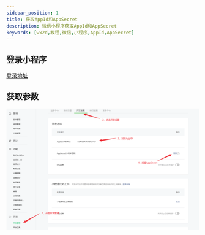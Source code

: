 ```yaml
---
sidebar_position: 1
title: 获取AppId和AppSecret
description: 微信小程序获取AppId和AppSecret
keywords: [wx2d,教程,微信,小程序,AppId,AppSecret]
---
```


## 登录小程序

[登录地址](https://mp.weixin.qq.com/)

## 获取参数

![获取小程序里的必要参数](./img/xcx.png)
